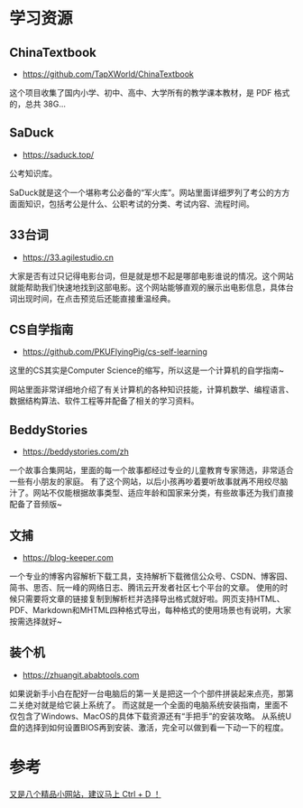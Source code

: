 # 学习资源

## ChinaTextbook

- https://github.com/TapXWorld/ChinaTextbook

这个项目收集了国内小学、初中、高中、大学所有的教学课本教材，是 PDF 格式的，总共 38G...

## SaDuck

- https://saduck.top/

公考知识库。

SaDuck就是这个一个堪称考公必备的“军火库”。网站里面详细罗列了考公的方方面面知识，包括考公是什么、公职考试的分类、考试内容、流程时间。

## 33台词

- https://33.agilestudio.cn

大家是否有过只记得电影台词，但是就是想不起是哪部电影谁说的情况。这个网站就能帮助我们快速地找到这部电影。这个网站能够直观的展示出电影信息，具体台词出现时间，在点击预览后还能直接重温经典。

## CS自学指南

- https://github.com/PKUFlyingPig/cs-self-learning

这里的CS其实是Computer Science的缩写，所以这是一个计算机的自学指南~

网站里面非常详细地介绍了有关计算机的各种知识技能，计算机数学、编程语言、数据结构算法、软件工程等并配备了相关的学习资料。

## BeddyStories

- https://beddystories.com/zh

一个故事合集网站，里面的每一个故事都经过专业的儿童教育专家筛选，非常适合一些有小朋友的家庭。
有了这个网站，以后小孩再吵着要听故事就再不用绞尽脑汁了。网站不仅能根据故事类型、适应年龄和国家来分类，有些故事还为我们直接配备了音频版~

## 文捕

- https://blog-keeper.com

一个专业的博客内容解析下载工具，支持解析下载微信公众号、CSDN、博客园、简书、思否、阮一峰的网络日志、腾讯云开发者社区七个平台的文章。
使用的时候只需要将文章的链接复制到解析栏并选择导出格式就好啦。网页支持HTML、PDF、Markdown和MHTML四种格式导出，每种格式的使用场景也有说明，大家按需选择就好~

## 装个机

- https://zhuangit.ababtools.com

如果说新手小白在配好一台电脑后的第一关是把这一个个部件拼装起来点亮，那第二关绝对就是给它装上系统了。
而这就是一个全面的电脑系统安装指南，里面不仅包含了Windows、MacOS的具体下载资源还有“手把手”的安装攻略。
从系统U盘的选择到如何设置BIOS再到安装、激活，完全可以做到看一下动一下的程度。

# 参考

[又是八个精品小网站，建议马上 Ctrl + D ！](https://mp.weixin.qq.com/s/p_XEJmi8AdNFaoj8MwimQg)
